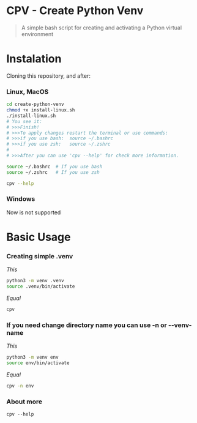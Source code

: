 # CPV - Create Python Venv
> A simple bash script for creating and activating a Python virtual environment

# Instalation
Cloning this repository, and after:

### Linux, MacOS
```bash
cd create-python-venv
chmod +x install-linux.sh
./install-linux.sh
# You see it:
# >>>Finish!
# >>>To apply changes restart the terminal or use commands:
# >>>if you use bash:  source ~/.bashrc
# >>>if you use zsh:   source ~/.zshrc
# 
# >>>After you can use 'cpv --help' for check more information.

source ~/.bashrc  # If you use bash
source ~/.zshrc   # If you use zsh

cpv --help
```

### Windows
Now is not supported


# Basic Usage
### Creating simple .venv

_This_
```bash
python3 -m venv .venv
source .venv/bin/activate
```
_Equal_
```bash
cpv
```

### If you need change directory name you can use -n or --venv-name
_This_
```bash
python3 -m venv env
source env/bin/activate
```
_Equal_
```bash
cpv -n env
```

### About more
```
cpv --help
```